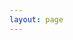 ```yaml
---
layout: page
---
```


<script setup>
import {
  VPTeamPage,
  VPTeamPageTitle,
  VPTeamMembers
} from 'vitepress/theme'

import allContributorsStr from '../.all-contributorsrc?raw'

const allContributors= JSON.parse(allContributorsStr)

const members =  allContributors?.contributors?.map(item=>{
  return {
    avatar: item.avatar_url,
    name: item.name,
    title: item.contributions.join(','),
    links: [
      { icon: 'github', link: `https://github.com/${item.login}` },
      item.login==="stijnvanhulle"? { icon: 'twitter', link: "https://twitter.com/stijnvanhulle" }: undefined
    ].filter(Boolean)
  }
}) || []
</script>

<VPTeamPage>
  <VPTeamPageTitle>
    <template #title>
      Our Contributors
    </template>
    <!-- <template #lead>
      The development of Kubb is guided by an international
      team, some of whom have chosen to be featured below.
    </template> -->
  </VPTeamPageTitle>
  <VPTeamMembers
    :members="members"
  />
</VPTeamPage>
